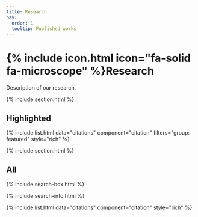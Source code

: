 ```yaml
---
title: Research
nav:
  order: 1
  tooltip: Published works
---
```


# {% include icon.html icon="fa-solid fa-microscope" %}Research

Description of our research.

{% include section.html %}

## Highlighted

{% include list.html data="citations" component="citation" filters="group: featured" style="rich" %}

{% include section.html %}

## All

{% include search-box.html %}

{% include search-info.html %}

{% include list.html data="citations" component="citation" style="rich" %}
